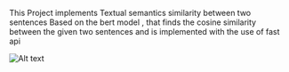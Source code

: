 This Project implements Textual semantics similarity between two sentences Based on the bert model , that finds
the cosine similarity between the given two sentences and is implemented with the use of fast api

![Alt text](./Capute.PNG?raw=true "Title")
